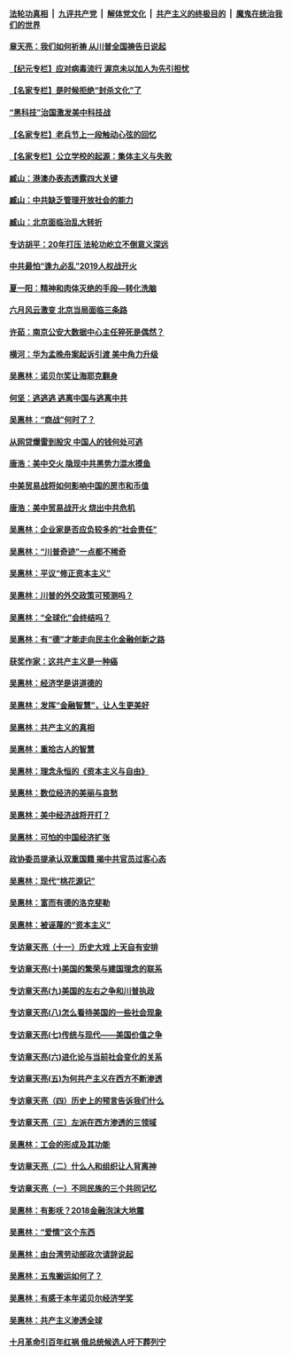####  [法轮功真相](../../../../basic/blob/master/README.md?t=07021202) &nbsp;|&nbsp; [九评共产党](../../../../9ping.md/blob/master/README.md?t=07021202) &nbsp;|&nbsp; [解体党文化](../../../../jtdwh.md/blob/master/README.md?t=07021202)  &nbsp;|&nbsp; [共产主义的终极目的](../../../../gczydzjmd.md/blob/master/README.md?t=07021202) &nbsp;|&nbsp; [魔鬼在统治我们的世界](../../../../mgztzwmdsj.md/blob/master/README.md?t=07021202) 

#### [章天亮：我们如何祈祷 从川普全国祷告日说起](../pages/nsc423/n11944627.md?t=07021202) 

#### [【纪元专栏】应对病毒流行 渥京未以加人为先引担忧](../pages/nsc423/n11875714.md?t=07021202) 

#### [【名家专栏】是时候拒绝“封杀文化”了](../pages/nsc423/n11814093.md?t=07021202) 

#### [“黑科技”治国激发美中科技战](../pages/nsc423/n11638056.md?t=07021202) 

#### [【名家专栏】老兵节上一段触动心弦的回忆](../pages/nsc423/n11646016.md?t=07021202) 

#### [【名家专栏】公立学校的起源：集体主义与失败](../pages/nsc423/n11601833.md?t=07021202) 

#### [臧山：港澳办表态透露四大关键](../pages/nsc423/n11421628.md?t=07021202) 

#### [臧山：中共缺乏管理开放社会的能力](../pages/nsc423/n11407457.md?t=07021202) 

#### [臧山：北京面临治乱大转折](../pages/nsc423/n11406895.md?t=07021202) 

#### [专访胡平：20年打压 法轮功屹立不倒意义深远](../pages/nsc423/n11398800.md?t=07021202) 

#### [中共最怕“逢九必乱”2019人权战开火](../pages/nsc423/n11385248.md?t=07021202) 

#### [夏一阳：精神和肉体灭绝的手段—转化洗脑](../pages/nsc423/n11368250.md?t=07021202) 

#### [六月风云激变 北京当局面临三条路](../pages/nsc423/n11313668.md?t=07021202) 

#### [许茹：南京公安大数据中心主任猝死是偶然？](../pages/nsc423/n11064744.md?t=07021202) 

#### [横河：华为孟晚舟案起诉引渡 美中角力升级](../pages/nsc423/n11027230.md?t=07021202) 

#### [吴惠林：诺贝尔奖让海耶克翻身](../pages/nsc423/n10890049.md?t=07021202) 

#### [何坚：逃逃逃 逃离中国与逃离中共](../pages/nsc423/n10592891.md?t=07021202) 

#### [吴惠林：“商战”何时了？](../pages/nsc423/n10573558.md?t=07021202) 

#### [从网贷爆雷到股灾 中国人的钱何处可逃](../pages/nsc423/n10572800.md?t=07021202) 

#### [唐浩：美中交火 隐现中共黑势力混水摸鱼](../pages/nsc423/n10544040.md?t=07021202) 

#### [中美贸易战将如何影响中国的房市和币值](../pages/nsc423/n10543697.md?t=07021202) 

#### [唐浩：美中贸易战开火 烧出中共危机](../pages/nsc423/n10540126.md?t=07021202) 

#### [吴惠林：企业家是否应负较多的“社会责任”](../pages/nsc423/n10535022.md?t=07021202) 

#### [吴惠林：“川普奇迹”一点都不稀奇](../pages/nsc423/n10512808.md?t=07021202) 

#### [吴惠林：平议“修正资本主义”](../pages/nsc423/n10495724.md?t=07021202) 

#### [吴惠林：川普的外交政策可预测吗？](../pages/nsc423/n10462387.md?t=07021202) 

#### [吴惠林：“全球化”会终结吗？](../pages/nsc423/n10452838.md?t=07021202) 

#### [吴惠林：有“德”才能走向民主化金融创新之路](../pages/nsc423/n10432292.md?t=07021202) 

#### [获奖作家：这共产主义是一种癌](../pages/nsc423/n10431541.md?t=07021202) 

#### [吴惠林：经济学是讲道德的](../pages/nsc423/n10398014.md?t=07021202) 

#### [吴惠林：发挥“金融智慧”，让人生更美好](../pages/nsc423/n10375019.md?t=07021202) 

#### [吴惠林：共产主义的真相](../pages/nsc423/n10351394.md?t=07021202) 

#### [吴惠林：重拾古人的智慧](../pages/nsc423/n10337691.md?t=07021202) 

#### [吴惠林：理念永恒的《资本主义与自由》](../pages/nsc423/n10316274.md?t=07021202) 

#### [吴惠林：数位经济的美丽与哀愁](../pages/nsc423/n10292946.md?t=07021202) 

#### [吴惠林：美中经济战将开打？](../pages/nsc423/n10258825.md?t=07021202) 

#### [吴惠林：可怕的中国经济扩张](../pages/nsc423/n10219147.md?t=07021202) 

#### [政协委员提承认双重国籍 揭中共官员过客心态](../pages/nsc423/n10208809.md?t=07021202) 

#### [吴惠林：现代“桃花源记”](../pages/nsc423/n10185234.md?t=07021202) 

#### [吴惠林：富而有德的洛克斐勒](../pages/nsc423/n10142264.md?t=07021202) 

#### [吴惠林：被诬蔑的“资本主义”](../pages/nsc423/n10124816.md?t=07021202) 

#### [专访章天亮（十一）历史大戏 上天自有安排](../pages/nsc423/n10094905.md?t=07021202) 

#### [专访章天亮(十)美国的繁荣与建国理念的联系](../pages/nsc423/n10094899.md?t=07021202) 

#### [专访章天亮(九)美国的左右之争和川普执政](../pages/nsc423/n10094889.md?t=07021202) 

#### [专访章天亮(八)怎么看待美国的一些社会现象](../pages/nsc423/n10094857.md?t=07021202) 

#### [专访章天亮(七)传统与现代——美国价值之争](../pages/nsc423/n10093140.md?t=07021202) 

#### [专访章天亮(六)进化论与当前社会变化的关系](../pages/nsc423/n10092036.md?t=07021202) 

#### [专访章天亮(五)为何共产主义在西方不断渗透](../pages/nsc423/n10083620.md?t=07021202) 

#### [专访章天亮（四）历史上的预言告诉我们什么](../pages/nsc423/n10083606.md?t=07021202) 

#### [专访章天亮（三）左派在西方渗透的三领域](../pages/nsc423/n10081115.md?t=07021202) 

#### [吴惠林：工会的形成及其功能](../pages/nsc423/n10080633.md?t=07021202) 

#### [专访章天亮（二）什么人和组织让人背离神](../pages/nsc423/n10076637.md?t=07021202) 

#### [专访章天亮（一）不同民族的三个共同记忆](../pages/nsc423/n10074188.md?t=07021202) 

#### [吴惠林：有影呒？2018金融泡沫大地震](../pages/nsc423/n10040534.md?t=07021202) 

#### [吴惠林：“爱情”这个东西](../pages/nsc423/n10019423.md?t=07021202) 

#### [吴惠林：由台湾劳动部政次请辞说起](../pages/nsc423/n9979679.md?t=07021202) 

#### [吴惠林：五鬼搬运如何了？](../pages/nsc423/n9925338.md?t=07021202) 

#### [吴惠林：有感于本年诺贝尔经济学奖](../pages/nsc423/n9871883.md?t=07021202) 

#### [吴惠林：共产主义渗透全球](../pages/nsc423/n9812748.md?t=07021202) 

#### [十月革命引百年红祸 俄总统候选人吁下葬列宁](../pages/nsc423/n9810182.md?t=07021202) 

